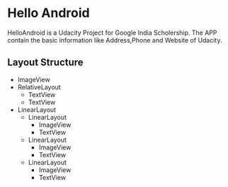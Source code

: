# Hello Android
HelloAndroid is a Udacity Project for Google India Scholership.
The APP contain the basic information like Address,Phone and Website of Udacity. 

## Layout Structure
  * ImageView
  * RelativeLayout
    * TextView
    * TextView
  * LinearLayout
    * LinearLayout
      * ImageView
      * TextView
    * LinearLayout
      * ImageView
      * TextView
    * LinearLayout
      * ImageView
      * TextView
     
